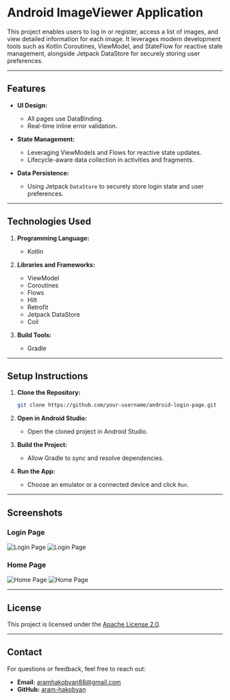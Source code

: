 # Android ImageViewer Application

This project enables users to log in or register, access a list of images, and view detailed information for each image. It leverages modern development tools such as Kotlin Coroutines, ViewModel, and StateFlow for reactive state management, alongside Jetpack DataStore for securely storing user preferences.

---

## Features

- **UI Design:**
  - All pages use DataBinding.
  - Real-time inline error validation.

- **State Management:**
  - Leveraging ViewModels and Flows for reactive state updates.
  - Lifecycle-aware data collection in activities and fragments.

- **Data Persistence:**
  - Using Jetpack `DataStore` to securely store login state and user preferences.

---

## Technologies Used

1. **Programming Language:**
   - Kotlin

2. **Libraries and Frameworks:**
   - ViewModel
   - Coroutines
   - Flows
   - Hilt
   - Retrofit
   - Jetpack DataStore
   - Coil

3. **Build Tools:**
   - Gradle

---

## Setup Instructions

1. **Clone the Repository:**
   ```bash
   git clone https://github.com/your-username/android-login-page.git
   ```

2. **Open in Android Studio:**
   - Open the cloned project in Android Studio.

3. **Build the Project:**
   - Allow Gradle to sync and resolve dependencies.

4. **Run the App:**
   - Choose an emulator or a connected device and click `Run`.

---

## Screenshots

### Login Page
![Login Page](screenshots/01.png)
![Login Page](screenshots/02.png)

### Home Page
![Home Page](screenshots/03.png)
![Home Page](screenshots/04.png)

---

## License

This project is licensed under the [Apache License 2.0](LICENSE).

---

## Contact

For questions or feedback, feel free to reach out:
- **Email:** aramhakobyan88@gmail.com
- **GitHub:** [aram-hakobyan](https://github.com/your-username)
